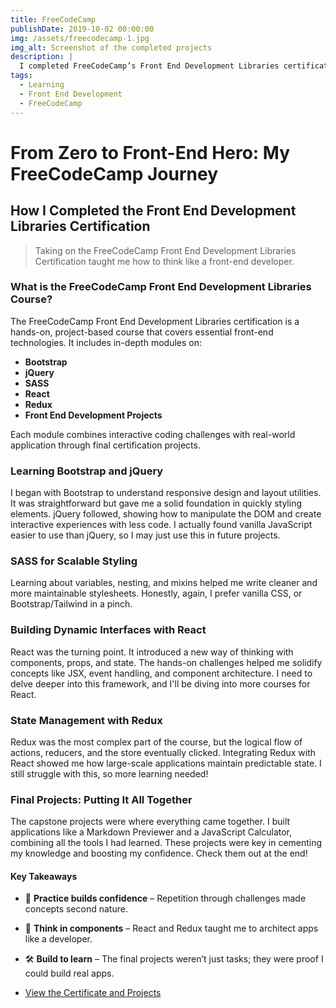 ```yaml
---
title: FreeCodeCamp
publishDate: 2019-10-02 00:00:00
img: /assets/freecodecamp-1.jpg
img_alt: Screenshot of the completed projects
description: |
  I completed FreeCodeCamp’s Front End Development Libraries certification. This post breaks down what I learned and how I built real projects using tools like React and Redux.
tags:
  - Learning
  - Front End Development
  - FreeCodeCamp
---
```


# From Zero to Front-End Hero: My FreeCodeCamp Journey

## How I Completed the Front End Development Libraries Certification

> Taking on the FreeCodeCamp Front End Development Libraries Certification taught me how to think like a front-end developer.

### What is the FreeCodeCamp Front End Development Libraries Course?

The FreeCodeCamp Front End Development Libraries certification is a hands-on, project-based course that covers essential front-end technologies. It includes in-depth modules on:

- **Bootstrap**  
- **jQuery**  
- **SASS**  
- **React**  
- **Redux**  
- **Front End Development Projects**

Each module combines interactive coding challenges with real-world application through final certification projects.

### Learning Bootstrap and jQuery

I began with Bootstrap to understand responsive design and layout utilities. It was straightforward but gave me a solid foundation in quickly styling elements. jQuery followed, showing how to manipulate the DOM and create interactive experiences with less code. I actually found vanilla JavaScript easier to use than jQuery, so I may just use this in future projects.

### SASS for Scalable Styling

Learning about variables, nesting, and mixins helped me write cleaner and more maintainable stylesheets. Honestly, again, I prefer vanilla CSS, or Bootstrap/Tailwind in a pinch. 

### Building Dynamic Interfaces with React

React was the turning point. It introduced a new way of thinking with components, props, and state. The hands-on challenges helped me solidify concepts like JSX, event handling, and component architecture. I need to delve deeper into this framework, and I'll be diving into more courses for React.

### State Management with Redux

Redux was the most complex part of the course, but the logical flow of actions, reducers, and the store eventually clicked. Integrating Redux with React showed me how large-scale applications maintain predictable state. I still struggle with this, so more learning needed!

### Final Projects: Putting It All Together

The capstone projects were where everything came together. I built applications like a Markdown Previewer and a JavaScript Calculator, combining all the tools I had learned. These projects were key in cementing my knowledge and boosting my confidence. Check them out at the end!

#### Key Takeaways

- 🎯 **Practice builds confidence** – Repetition through challenges made concepts second nature.
- 🧠 **Think in components** – React and Redux taught me to architect apps like a developer.
- 🛠️ **Build to learn** – The final projects weren’t just tasks; they were proof I could build real apps.

- <a href="https://www.freecodecamp.org/certification/fcc0a939f37-a63d-4dc4-b22e-79caa6a6cd08/front-end-development-libraries" target="_blank" rel="nofollow">View the Certificate and Projects</a>
